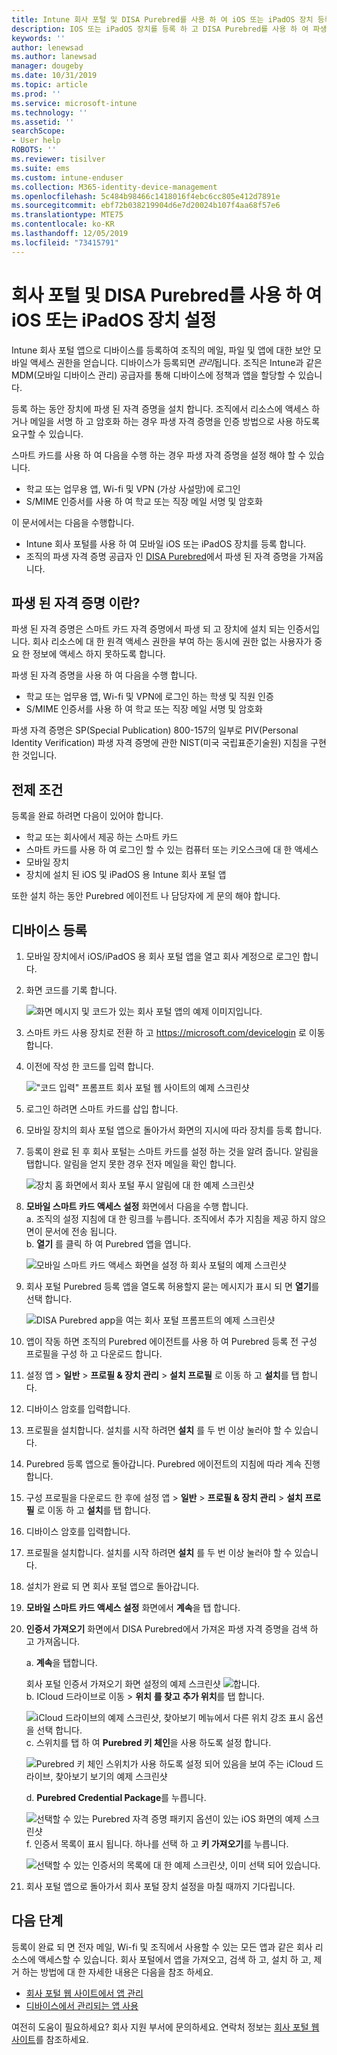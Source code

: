 ```yaml
---
title: Intune 회사 포털 및 DISA Purebred를 사용 하 여 iOS 또는 iPadOS 장치 등록
description: IOS 또는 iPadOS 장치를 등록 하 고 DISA Purebred를 사용 하 여 파생 된 자격 증명 인증을 설정 하는 방법을 알아봅니다.
keywords: ''
author: lenewsad
ms.author: lanewsad
manager: dougeby
ms.date: 10/31/2019
ms.topic: article
ms.prod: ''
ms.service: microsoft-intune
ms.technology: ''
ms.assetid: ''
searchScope:
- User help
ROBOTS: ''
ms.reviewer: tisilver
ms.suite: ems
ms.custom: intune-enduser
ms.collection: M365-identity-device-management
ms.openlocfilehash: 5c484b98466c1418016f4ebc6cc805e412d7891e
ms.sourcegitcommit: ebf72b038219904d6e7d20024b107f4aa68f57e6
ms.translationtype: MTE75
ms.contentlocale: ko-KR
ms.lasthandoff: 12/05/2019
ms.locfileid: "73415791"
---
```

# <a name="set-up-ios-or-ipados-device-with-company-portal-and-disa-purebred"></a>회사 포털 및 DISA Purebred를 사용 하 여 iOS 또는 iPadOS 장치 설정  

Intune 회사 포털 앱으로 디바이스를 등록하여 조직의 메일, 파일 및 앱에 대한 보안 모바일 액세스 권한을 얻습니다. 디바이스가 등록되면 *관리*됩니다. 조직은 Intune과 같은 MDM(모바일 디바이스 관리) 공급자를 통해 디바이스에 정책과 앱을 할당할 수 있습니다.  

등록 하는 동안 장치에 파생 된 자격 증명을 설치 합니다. 조직에서 리소스에 액세스 하거나 메일을 서명 하 고 암호화 하는 경우 파생 자격 증명을 인증 방법으로 사용 하도록 요구할 수 있습니다. 

스마트 카드를 사용 하 여 다음을 수행 하는 경우 파생 자격 증명을 설정 해야 할 수 있습니다.

* 학교 또는 업무용 앱, Wi-fi 및 VPN (가상 사설망)에 로그인
* S/MIME 인증서를 사용 하 여 학교 또는 직장 메일 서명 및 암호화  

이 문서에서는 다음을 수행합니다.  

   * Intune 회사 포털를 사용 하 여 모바일 iOS 또는 iPadOS 장치를 등록 합니다.  
   * 조직의 파생 자격 증명 공급자 인 [DISA Purebred](https://cyber.mil/pki-pke/purebred/)에서 파생 된 자격 증명을 가져옵니다.  

## <a name="what-are-derived-credentials"></a>파생 된 자격 증명 이란?  
파생 된 자격 증명은 스마트 카드 자격 증명에서 파생 되 고 장치에 설치 되는 인증서입니다. 회사 리소스에 대 한 원격 액세스 권한을 부여 하는 동시에 권한 없는 사용자가 중요 한 정보에 액세스 하지 못하도록 합니다.  

파생 된 자격 증명을 사용 하 여 다음을 수행 합니다. 
* 학교 또는 업무용 앱, Wi-fi 및 VPN에 로그인 하는 학생 및 직원 인증
* S/MIME 인증서를 사용 하 여 학교 또는 직장 메일 서명 및 암호화

파생 자격 증명은 SP(Special Publication) 800-157의 일부로 PIV(Personal Identity Verification) 파생 자격 증명에 관한 NIST(미국 국립표준기술원) 지침을 구현한 것입니다.  

## <a name="prerequisites"></a>전제 조건

 등록을 완료 하려면 다음이 있어야 합니다.

* 학교 또는 회사에서 제공 하는 스마트 카드
* 스마트 카드를 사용 하 여 로그인 할 수 있는 컴퓨터 또는 키오스크에 대 한 액세스
* 모바일 장치
* 장치에 설치 된 iOS 및 iPadOS 용 Intune 회사 포털 앱   

또한 설치 하는 동안 Purebred 에이전트 나 담당자에 게 문의 해야 합니다.      

## <a name="enroll-device"></a>디바이스 등록  
1. 모바일 장치에서 iOS/iPadOS 용 회사 포털 앱을 열고 회사 계정으로 로그인 합니다.  

2. 화면 코드를 기록 합니다.  

    ![화면 메시지 및 코드가 있는 회사 포털 앱의 예제 이미지입니다.](./media/copy-code-intercede.png)  
3. 스마트 카드 사용 장치로 전환 하 고 https://microsoft.com/devicelogin 로 이동 합니다. 
4. 이전에 작성 한 코드를 입력 합니다.  

    !["코드 입력" 프롬프트 회사 포털 웹 사이트의 예제 스크린샷](./media/enter-code-intercede.png)   

5. 로그인 하려면 스마트 카드를 삽입 합니다.  
6. 모바일 장치의 회사 포털 앱으로 돌아가서 화면의 지시에 따라 장치를 등록 합니다.  
7. 등록이 완료 된 후 회사 포털는 스마트 카드를 설정 하는 것을 알려 줍니다. 알림을 탭합니다. 알림을 얻지 못한 경우 전자 메일을 확인 합니다.   

    ![장치 홈 화면에서 회사 포털 푸시 알림에 대 한 예제 스크린샷](./media/action-required-in-app-intercede.png)  
8. **모바일 스마트 카드 액세스 설정** 화면에서 다음을 수행 합니다.  
    a. 조직의 설정 지침에 대 한 링크를 누릅니다. 조직에서 추가 지침을 제공 하지 않으면이 문서에 전송 됩니다.  
    b. **열기** 를 클릭 하 여 Purebred 앱을 엽니다.  

    ![모바일 스마트 카드 액세스 화면을 설정 하 회사 포털의 예제 스크린샷](./media/smart-card-open-disa-purebred.png)  
9. 회사 포털 Purebred 등록 앱을 열도록 허용할지 묻는 메시지가 표시 되 면 **열기**를 선택 합니다.   

    ![DISA Purebred app을 여는 회사 포털 프롬프트의 예제 스크린샷](./media/open-app-prompt-disa-purbred.png)  
10. 앱이 작동 하면 조직의 Purebred 에이전트를 사용 하 여 Purebred 등록 전 구성 프로필을 구성 하 고 다운로드 합니다.   
11. 설정 앱 > **일반** > **프로필 & 장치 관리** > **설치 프로필** 로 이동 하 고 **설치**를 탭 합니다.  
12. 디바이스 암호를 입력합니다.  
13. 프로필을 설치합니다. 설치를 시작 하려면 **설치** 를 두 번 이상 눌러야 할 수 있습니다. 
14. Purebred 등록 앱으로 돌아갑니다. Purebred 에이전트의 지침에 따라 계속 진행 합니다.  
 
15. 구성 프로필을 다운로드 한 후에 설정 앱 > **일반** > **프로필 & 장치 관리** > **설치 프로필** 로 이동 하 고 **설치**를 탭 합니다.   
16.  디바이스 암호를 입력합니다.
17. 프로필을 설치합니다. 설치를 시작 하려면 **설치** 를 두 번 이상 눌러야 할 수 있습니다. 
18. 설치가 완료 되 면 회사 포털 앱으로 돌아갑니다.  
19.  **모바일 스마트 카드 액세스 설정** 화면에서 **계속**을 탭 합니다.  

20. **인증서 가져오기** 화면에서 DISA Purebred에서 가져온 파생 자격 증명을 검색 하 고 가져옵니다.  

    a. **계속**을 탭합니다.   

    회사 포털 인증서 가져오기 화면 설정의 예제 스크린샷 ![합니다.](./media/import-certificate-disa-purebred.png)  
    b. ICloud 드라이브로 이동 > **위치** **를 찾고** **추가 위치**를 탭 합니다.  

    ![iCloud 드라이브의 예제 스크린샷, 찾아보기 메뉴에서 다른 위치 강조 표시 옵션을 선택 합니다.](./media/icloud-drive-more-locations.png)  
    c. 스위치를 탭 하 여 **Purebred 키 체인**을 사용 하도록 설정 합니다.  

    ![Purebred 키 체인 스위치가 사용 하도록 설정 되어 있음을 보여 주는 iCloud 드라이브, 찾아보기 보기의 예제 스크린샷](./media/icloud-drive-enable-purebred-keychain.png)   

    d. **Purebred Credential Package**를 누릅니다.  

    ![선택할 수 있는 Purebred 자격 증명 패키지 옵션이 있는 iOS 화면의 예제 스크린샷](./media/purebred-credential-package.png)  
    f. 인증서 목록이 표시 됩니다. 하나를 선택 하 고 **키 가져오기**를 누릅니다.  

    ![선택할 수 있는 인증서의 목록에 대 한 예제 스크린샷, 이미 선택 되어 있습니다.](./media/import-purebred-keychain.png) 
21. 회사 포털 앱으로 돌아가서 회사 포털 장치 설정을 마칠 때까지 기다립니다.   

## <a name="next-steps"></a>다음 단계  
등록이 완료 되 면 전자 메일, Wi-fi 및 조직에서 사용할 수 있는 모든 앱과 같은 회사 리소스에 액세스할 수 있습니다. 회사 포털에서 앱을 가져오고, 검색 하 고, 설치 하 고, 제거 하는 방법에 대 한 자세한 내용은 다음을 참조 하세요.

* [회사 포털 웹 사이트에서 앱 관리](manage-apps-cpweb.md)  
* [디바이스에서 관리되는 앱 사용](use-managed-apps-on-your-device-ios.md)  

여전히 도움이 필요하세요? 회사 지원 부서에 문의하세요. 연락처 정보는 [회사 포털 웹 사이트](https://go.microsoft.com/fwlink/?linkid=2010980)를 참조하세요.
